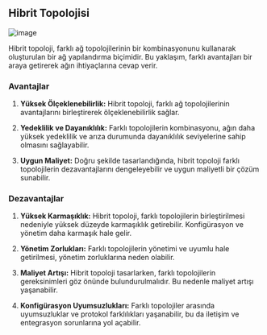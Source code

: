 ## Hibrit Topolojisi

![image](https://github.com/ugurcomptech/NetworkTopologies/assets/133202238/a5b86ba1-9f2c-45b7-9c27-1601545e6e25)


Hibrit topoloji, farklı ağ topolojilerinin bir kombinasyonunu kullanarak oluşturulan bir ağ yapılandırma biçimidir. Bu yaklaşım, farklı avantajları bir araya getirerek ağın ihtiyaçlarına cevap verir.

### Avantajlar

1. **Yüksek Ölçeklenebilirlik:** Hibrit topoloji, farklı ağ topolojilerinin avantajlarını birleştirerek ölçeklenebilirlik sağlar.

2. **Yedeklilik ve Dayanıklılık:** Farklı topolojilerin kombinasyonu, ağın daha yüksek yedeklilik ve arıza durumunda dayanıklılık seviyelerine sahip olmasını sağlayabilir.

3. **Uygun Maliyet:** Doğru şekilde tasarlandığında, hibrit topoloji farklı topolojilerin dezavantajlarını dengeleyebilir ve uygun maliyetli bir çözüm sunabilir.

### Dezavantajlar

1. **Yüksek Karmaşıklık:** Hibrit topoloji, farklı topolojilerin birleştirilmesi nedeniyle yüksek düzeyde karmaşıklık getirebilir. Konfigürasyon ve yönetim daha karmaşık hale gelir.

2. **Yönetim Zorlukları:** Farklı topolojilerin yönetimi ve uyumlu hale getirilmesi, yönetim zorluklarına neden olabilir.

3. **Maliyet Artışı:** Hibrit topoloji tasarlarken, farklı topolojilerin gereksinimleri göz önünde bulundurulmalıdır. Bu nedenle maliyet artışı yaşanabilir.

4. **Konfigürasyon Uyumsuzlukları:** Farklı topolojiler arasında uyumsuzluklar ve protokol farklılıkları yaşanabilir, bu da iletişim ve entegrasyon sorunlarına yol açabilir.
